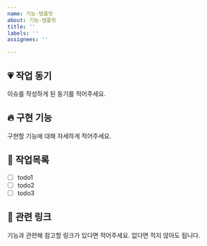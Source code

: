 ```yaml
---
name: 기능-템플릿
about: 기능-템플릿
title: ''
labels: ''
assignees: ''

---
```


## 💗 작업 동기

이슈를 작성하게 된 동기를 적어주세요.

## 🔥 구현 기능

구현할 기능에 대해 자세하게 적어주세요.

## 🚧 작업목록

- [ ] todo1
- [ ] todo2
- [ ] todo3

## 🔗 관련 링크

기능과 관련해 참고할 링크가 있다면 적어주세요. 없다면 적지 않아도 됩니다.
